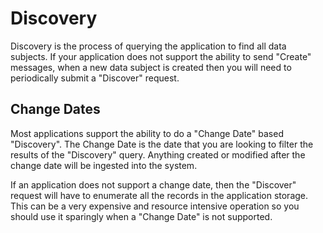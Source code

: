 # Discovery

Discovery is the process of querying the application to find all data subjects.  If your application does not support the ability to send "Create" messages, when a new data subject is created then you will need to periodically submit a "Discover" request.  

##  Change Dates

Most applications support the ability to do a "Change Date" based "Discovery". The Change Date is the date that you are looking to filter the results of the "Discovery" query.  Anything created or modified after the change date will be ingested into the system.

If an application does not support a change date, then the "Discover" request will have to enumerate all the records in the application storage.  This can be a very expensive and resource intensive operation so you should use it sparingly when a "Change Date" is not supported.